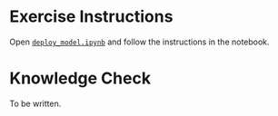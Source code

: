 # Exercise Instructions

Open [`deploy_model.ipynb`](deploy_model.ipynb) and follow the instructions in the notebook.

# Knowledge Check

To be written.
